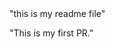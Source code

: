 <!-- Description of the project and how to use the code correctly -->  "this is my readme file"
"This is my first PR."
